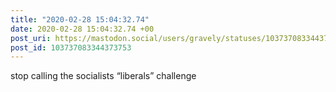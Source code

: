 ```yaml
---
title: "2020-02-28 15:04:32.74"
date: 2020-02-28 15:04:32.74 +00
post_uri: https://mastodon.social/users/gravely/statuses/103737083344373753
post_id: 103737083344373753
---
```

stop calling the socialists “liberals” challenge



